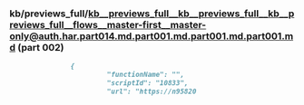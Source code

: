 ### kb/previews_full/kb__previews_full__kb__previews_full__kb__previews_full__flows__master-first__master-only@auth.har.part014.md.part001.md.part001.md.part001.md (part 002)

```md
               {
                        "functionName": "",
                        "scriptId": "10833",
                        "url": "https://n95820
```

```
